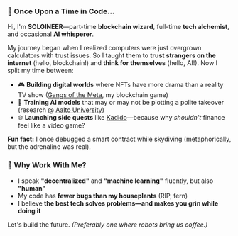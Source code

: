 ### **🌌 Once Upon a Time in Code…**  

Hi, I'm **SOLGINEER**—part-time **blockchain wizard**, full-time **tech alchemist**, and occasional **AI whisperer**.  

My journey began when I realized computers were just overgrown calculators with trust issues. So I taught them to **trust strangers on the internet** (hello, blockchain!) and **think for themselves** (hello, AI!). Now I split my time between:  

- 🎮 **Building digital worlds** where NFTs have more drama than a reality TV show ([Gangs of the Meta](https://play.gangsofthemeta.io), my blockchain game)  
- 🧠 **Training AI models** that may or may not be plotting a polite takeover (research @ [Aalto University](https://research.aalto.fi))  
- 🌐 **Launching side quests** like [Kadido](https://kadido-bsc.netlify.app/)—because why *shouldn't* finance feel like a video game?  

**Fun fact:** I once debugged a smart contract while skydiving (metaphorically, but the adrenaline was real).  

### **🚀 Why Work With Me?**  
- I speak **"decentralized"** and **"machine learning"** fluently, but also **"human"**  
- My code has **fewer bugs than my houseplants** (RIP, fern)  
- I believe **the best tech solves problems—and makes you grin while doing it**  

Let's build the future. *(Preferably one where robots bring us coffee.)*  
